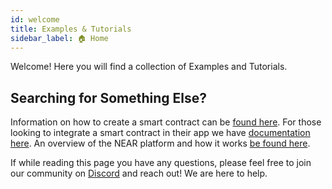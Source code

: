 ```yaml
---
id: welcome
title: Examples & Tutorials
sidebar_label: 🏠 Home
---
```


Welcome! Here you will find a collection of Examples and Tutorials.


## Searching for Something Else?

Information on how to create a smart contract can be [found here](broken). For those looking to integrate a
smart contract in their app we have [documentation here](broken). An overview of the NEAR platform and how
it works [be found here](broken).

If while reading this page you have any questions, please feel free to join our community on
[Discord](http://near.chat/) and reach out! We are here to help.